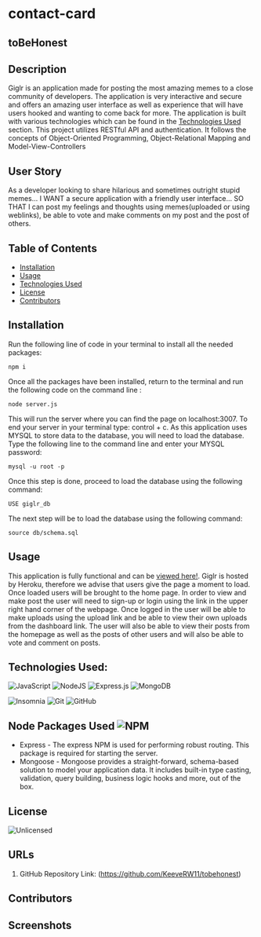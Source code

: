 # contact-card


## toBeHonest

## Description
 Giglr is an application made for posting the most amazing memes to a close community of developers. The application is very interactive and secure and offers an amazing user interface as well as experience that will have users hooked and wanting to come back for more. The application is built with various technologies which can be found in the [Technologies Used](#technologies-used) section. This project utilizes RESTful API and authentication. It follows the concepts of Object-Oriented Programming, Object-Relational Mapping and Model-View-Controllers

## User Story
As a developer looking to share hilarious and sometimes outright stupid memes...
I WANT a secure application with a friendly user interface...
SO THAT I can post my feelings and thoughts using memes(uploaded or using weblinks), be able to vote and make comments on my post and the post of others.

## Table of Contents
* [Installation](#installation)
* [Usage](#usage)
* [Technologies Used](#technologies-used)
* [License](#license)
* [Contributors](#contributors)

## Installation
Run the following line of code in your terminal to install all the needed packages: 
```
npm i
```

Once all the packages have been installed, return to the terminal and run the following code on the command line : 
```
node server.js
```
This will run the server where you can find the page on localhost:3007. To end your server in your terminal type: control + c.
As this application uses MYSQL to store data to the database, you will need to load the database.
Type the following line to the command line and enter your MYSQL password:
```
mysql -u root -p
```
Once this step is done, proceed to load the database using the following command:
```
USE giglr_db
```
The next step will be to load the database using the following command:
```
source db/schema.sql
```

## Usage
This application is fully functional and can be [viewed here!](https://giglr.herokuapp.com/). Giglr is hosted by Heroku, therefore we advise that users give the page a moment to load. Once loaded users will be brought to the home page. In order to view and make post the user will need to sign-up or login using the link in the upper right hand corner of the webpage. Once logged in the user will be able to make uploads using the upload link and be able to view their own uploads from the dashboard link. The user will also be able to view their posts from the homepage as well as the posts of other users and will also be able to vote and comment on posts. 

## Technologies Used:
![JavaScript](https://img.shields.io/badge/javascript-%23323330.svg?style=for-the-badge&logo=javascript&logoColor=%23F7DF1E)
![NodeJS](https://img.shields.io/badge/node.js-6DA55F?style=for-the-badge&logo=node.js&logoColor=white)
![Express.js](https://img.shields.io/badge/express.js-%23404d59.svg?style=for-the-badge&logo=express&logoColor=%2361DAFB)
![MongoDB](https://img.shields.io/badge/MongoDB-%234ea94b.svg?style=for-the-badge&logo=mongodb&logoColor=white)

![Insomnia](https://img.shields.io/badge/Insomnia-black?style=for-the-badge&logo=insomnia&logoColor=5849BE)
![Git](https://img.shields.io/badge/git-%23F05033.svg?style=for-the-badge&logo=git&logoColor=white)
![GitHub](https://img.shields.io/badge/github-%23121011.svg?style=for-the-badge&logo=github&logoColor=white)

## Node Packages Used ![NPM](https://img.shields.io/badge/NPM-%23000000.svg?style=for-the-badge&logo=npm&logoColor=white)

- Express - The express NPM is used for performing robust routing. This package is required for starting the server.
- Mongoose - Mongoose provides a straight-forward, schema-based solution to model your application data. It includes built-in type casting, validation, query building, business logic hooks and more, out of the box.




## License
![Unlicensed](https://img.shields.io/badge/license-Unlicense-blue.svg)

## URLs
1) GitHub Repository Link: (https://github.com/KeeveRW11/tobehonest)

## Contributors


## Screenshots


